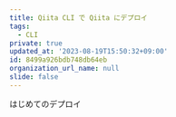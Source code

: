 ```yaml
---
title: Qiita CLI で Qiita にデプロイ
tags:
  - CLI
private: true
updated_at: '2023-08-19T15:50:32+09:00'
id: 8499a926bdb748db64eb
organization_url_name: null
slide: false
---
```

はじめてのデプロイ
